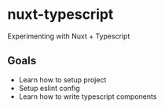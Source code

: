 # nuxt-typescript

Experimenting with Nuxt + Typescript

## Goals

- Learn how to setup project
- Setup eslint config
- Learn how to write typescript components